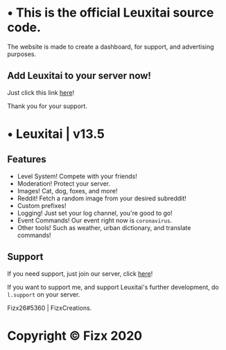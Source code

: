 # • This is the official Leuxitai source code.
The website is made to create a dashboard, for support,
and advertising purposes.

## Add Leuxitai to your server now!

Just click this link [here](https://tinyurl.com/leuxitai)!

Thank you for your support.

# • Leuxitai | v13.5
## Features
- Level System! Compete with your friends!
- Moderation! Protect your server.
- Images! Cat, dog, foxes, and more!
- Reddit! Fetch a random image from your desired subreddit!
- Custom prefixes!
- Logging! Just set your log channel, you're good to go!
- Event Commands! Our event right now is `coronavirus`.
- Other tools! Such as weather, urban dictionary, and translate commands!

## Support

If you need support, just join our server, click [here](https://discord.gg/4VXEXWP)!

If you want to support me, and support Leuxitai's further development, do `l.support`
on your server.

Fizx26#5360 | FizxCreations.

# Copyright © Fizx 2020